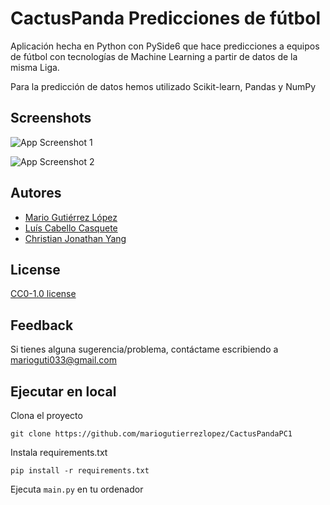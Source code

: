 # CactusPanda Predicciones de fútbol

Aplicación hecha en Python con PySide6 que hace predicciones a equipos de fútbol con tecnologías de Machine Learning a partir de datos de la misma Liga.

Para la predicción de datos hemos utilizado Scikit-learn, Pandas y NumPy
## Screenshots

![App Screenshot 1](https://i.ibb.co/5B1V0HH/captura1.jpg)

![App Screenshot 2](https://i.ibb.co/6vBbWhB/captura2.jpg)



## Autores

- [Mario Gutiérrez López](https://www.github.com/mariogutierrezlopez)
- [Luís Cabello Casquete](https://github.com/LCabelloC)
- [Christian Jonathan Yang](https://github.com/christianyang22)




## License

[CC0-1.0 license](https://creativecommons.org/publicdomain/zero/1.0/deed.en)


## Feedback

Si tienes alguna sugerencia/problema, contáctame escribiendo a marioguti033@gmail.com


## Ejecutar en local

Clona el proyecto

`git clone https://github.com/mariogutierrezlopez/CactusPandaPC1`

Instala requirements.txt

`pip install -r requirements.txt`

Ejecuta `main.py` en tu ordenador
